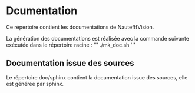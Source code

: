 
# Dcumentation

Ce répertoire contient les documentations de NautefffVision.

La génération des documentations est réalisée avec la commande suivante exécutée dans le répertoire racine :
'''
./mk_doc.sh
'''

## Documentation issue des sources
Le répertoire doc/sphinx contient la documentation issue des sources,
elle est générée par sphinx.

## 
